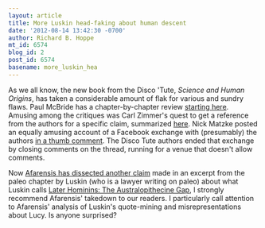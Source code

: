 ```yaml
---
layout: article
title: More Luskin head-faking about human descent
date: '2012-08-14 13:42:30 -0700'
author: Richard B. Hoppe
mt_id: 6574
blog_id: 2
post_id: 6574
basename: more_luskin_hea
---
```

As we all know, the new book from the Disco 'Tute, _Science and Human Origins_, has taken a considerable amount of flak for various and sundry flaws. Paul McBride has a chapter-by-chapter review [starting here](http://apomorph.blogspot.com/2012/06/science-and-human-origins-chapter-1.html). Amusing among the critiques was Carl Zimmer's quest to get a reference from the authors for a specific claim, summarized [here](http://blogs.discovermagazine.com/loom/2012/07/23/and-finally-the-hounding-duck-can-rest/). Nick Matzke posted an equally amusing account of a Facebook exchange with (presumably) the authors [in a thumb comment](http://pandasthumb.org/archives/2012/07/fun-on-facebook.html#comment-288916). The Disco Tute authors ended that exchange by closing comments on the thread, running for a venue that doesn't allow comments.

Now [Afarensis has dissected another claim](http://afarensis99.wordpress.com/2012/08/11/luskin-science-and-human-origins-and-dik-dik-feces/) made in an excerpt from the paleo chapter by Luskin (who is a lawyer writing on paleo) about what Luskin calls [Later Hominins: The Australopithecine Gap](http://www.evolutionnews.org/2012/08/later_hominins_062891.html), I strongly recommend Afarensis' takedown to our readers. I particularly call attention to Afarensis' analysis of Luskin's quote-mining and misrepresentations about Lucy. Is anyone surprised?
